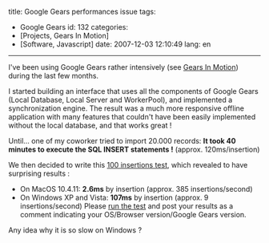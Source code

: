 title: Google Gears performances issue
tags:
- Google Gears
id: 132
categories:
- [Projects, Gears In Motion]
- [Software, Javascript]
date: 2007-12-03 12:10:49
lang: en
---

I've been using Google Gears rather intensively (see [Gears In Motion](http://neyric.com/blog/running-demo-for-gears-in-motion)) during the last few months.

I started building an interface that uses all the components of Google Gears (Local Database, Local Server and WorkerPool), and implemented a synchronization engine. The result was a much more responsive offline application with many features that couldn't have been easily implemented without the local database, and that works great !

Until... one of my coworker tried to import 20.000 records: **It took 40 minutes to execute the SQL INSERT statements !** (approx. 120ms/insertion)

We then decided to write this [100 insertions test](http://www.neyric.com/files/ggperfs/index.html), which revealed to have surprising results :

*   On MacOS 10.4.11: **2.6ms** by insertion (approx. 385 insertions/second)
*   On Windows XP and Vista: **107ms** by insertion (approx. 9 insertions/second)
Please [run the test](http://www.neyric.com/files/ggperfs/index.html) and post your results as a comment indicating your OS/Browser version/Google Gears version.

Any idea why it is so slow on Windows ?